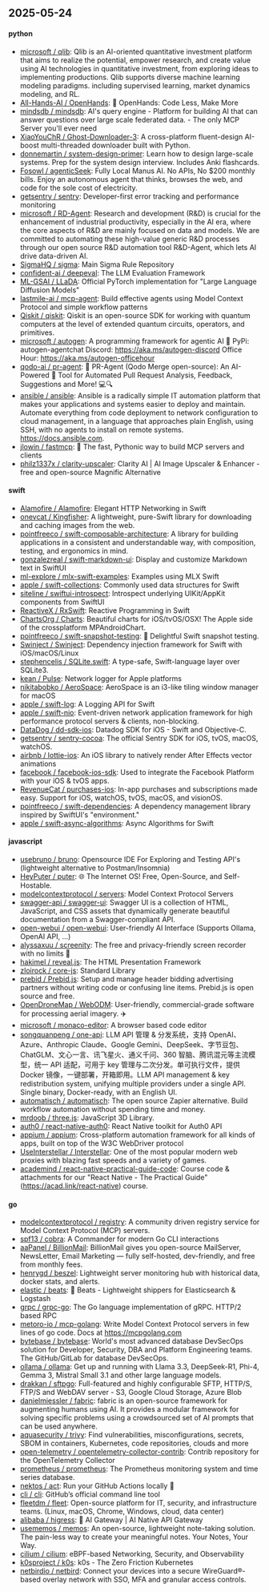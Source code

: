 ## 2025-05-24

#### python
* [microsoft / qlib](https://github.com/microsoft/qlib): Qlib is an AI-oriented quantitative investment platform that aims to realize the potential, empower research, and create value using AI technologies in quantitative investment, from exploring ideas to implementing productions. Qlib supports diverse machine learning modeling paradigms. including supervised learning, market dynamics modeling, and RL.
* [All-Hands-AI / OpenHands](https://github.com/All-Hands-AI/OpenHands): 🙌 OpenHands: Code Less, Make More
* [mindsdb / mindsdb](https://github.com/mindsdb/mindsdb): AI's query engine - Platform for building AI that can answer questions over large scale federated data. - The only MCP Server you'll ever need
* [XiaoYouChR / Ghost-Downloader-3](https://github.com/XiaoYouChR/Ghost-Downloader-3): A cross-platform fluent-design AI-boost multi-threaded downloader built with Python.
* [donnemartin / system-design-primer](https://github.com/donnemartin/system-design-primer): Learn how to design large-scale systems. Prep for the system design interview. Includes Anki flashcards.
* [Fosowl / agenticSeek](https://github.com/Fosowl/agenticSeek): Fully Local Manus AI. No APIs, No $200 monthly bills. Enjoy an autonomous agent that thinks, browses the web, and code for the sole cost of electricity.
* [getsentry / sentry](https://github.com/getsentry/sentry): Developer-first error tracking and performance monitoring
* [microsoft / RD-Agent](https://github.com/microsoft/RD-Agent): Research and development (R&D) is crucial for the enhancement of industrial productivity, especially in the AI era, where the core aspects of R&D are mainly focused on data and models. We are committed to automating these high-value generic R&D processes through our open source R&D automation tool R&D-Agent, which lets AI drive data-driven AI.
* [SigmaHQ / sigma](https://github.com/SigmaHQ/sigma): Main Sigma Rule Repository
* [confident-ai / deepeval](https://github.com/confident-ai/deepeval): The LLM Evaluation Framework
* [ML-GSAI / LLaDA](https://github.com/ML-GSAI/LLaDA): Official PyTorch implementation for "Large Language Diffusion Models"
* [lastmile-ai / mcp-agent](https://github.com/lastmile-ai/mcp-agent): Build effective agents using Model Context Protocol and simple workflow patterns
* [Qiskit / qiskit](https://github.com/Qiskit/qiskit): Qiskit is an open-source SDK for working with quantum computers at the level of extended quantum circuits, operators, and primitives.
* [microsoft / autogen](https://github.com/microsoft/autogen): A programming framework for agentic AI 🤖 PyPi: autogen-agentchat Discord: https://aka.ms/autogen-discord Office Hour: https://aka.ms/autogen-officehour
* [qodo-ai / pr-agent](https://github.com/qodo-ai/pr-agent): 🚀 PR-Agent (Qodo Merge open-source): An AI-Powered 🤖 Tool for Automated Pull Request Analysis, Feedback, Suggestions and More! 💻🔍
* [ansible / ansible](https://github.com/ansible/ansible): Ansible is a radically simple IT automation platform that makes your applications and systems easier to deploy and maintain. Automate everything from code deployment to network configuration to cloud management, in a language that approaches plain English, using SSH, with no agents to install on remote systems. https://docs.ansible.com.
* [jlowin / fastmcp](https://github.com/jlowin/fastmcp): 🚀 The fast, Pythonic way to build MCP servers and clients
* [philz1337x / clarity-upscaler](https://github.com/philz1337x/clarity-upscaler): Clarity AI | AI Image Upscaler & Enhancer - free and open-source Magnific Alternative

#### swift
* [Alamofire / Alamofire](https://github.com/Alamofire/Alamofire): Elegant HTTP Networking in Swift
* [onevcat / Kingfisher](https://github.com/onevcat/Kingfisher): A lightweight, pure-Swift library for downloading and caching images from the web.
* [pointfreeco / swift-composable-architecture](https://github.com/pointfreeco/swift-composable-architecture): A library for building applications in a consistent and understandable way, with composition, testing, and ergonomics in mind.
* [gonzalezreal / swift-markdown-ui](https://github.com/gonzalezreal/swift-markdown-ui): Display and customize Markdown text in SwiftUI
* [ml-explore / mlx-swift-examples](https://github.com/ml-explore/mlx-swift-examples): Examples using MLX Swift
* [apple / swift-collections](https://github.com/apple/swift-collections): Commonly used data structures for Swift
* [siteline / swiftui-introspect](https://github.com/siteline/swiftui-introspect): Introspect underlying UIKit/AppKit components from SwiftUI
* [ReactiveX / RxSwift](https://github.com/ReactiveX/RxSwift): Reactive Programming in Swift
* [ChartsOrg / Charts](https://github.com/ChartsOrg/Charts): Beautiful charts for iOS/tvOS/OSX! The Apple side of the crossplatform MPAndroidChart.
* [pointfreeco / swift-snapshot-testing](https://github.com/pointfreeco/swift-snapshot-testing): 📸 Delightful Swift snapshot testing.
* [Swinject / Swinject](https://github.com/Swinject/Swinject): Dependency injection framework for Swift with iOS/macOS/Linux
* [stephencelis / SQLite.swift](https://github.com/stephencelis/SQLite.swift): A type-safe, Swift-language layer over SQLite3.
* [kean / Pulse](https://github.com/kean/Pulse): Network logger for Apple platforms
* [nikitabobko / AeroSpace](https://github.com/nikitabobko/AeroSpace): AeroSpace is an i3-like tiling window manager for macOS
* [apple / swift-log](https://github.com/apple/swift-log): A Logging API for Swift
* [apple / swift-nio](https://github.com/apple/swift-nio): Event-driven network application framework for high performance protocol servers & clients, non-blocking.
* [DataDog / dd-sdk-ios](https://github.com/DataDog/dd-sdk-ios): Datadog SDK for iOS - Swift and Objective-C.
* [getsentry / sentry-cocoa](https://github.com/getsentry/sentry-cocoa): The official Sentry SDK for iOS, tvOS, macOS, watchOS.
* [airbnb / lottie-ios](https://github.com/airbnb/lottie-ios): An iOS library to natively render After Effects vector animations
* [facebook / facebook-ios-sdk](https://github.com/facebook/facebook-ios-sdk): Used to integrate the Facebook Platform with your iOS & tvOS apps.
* [RevenueCat / purchases-ios](https://github.com/RevenueCat/purchases-ios): In-app purchases and subscriptions made easy. Support for iOS, watchOS, tvOS, macOS, and visionOS.
* [pointfreeco / swift-dependencies](https://github.com/pointfreeco/swift-dependencies): A dependency management library inspired by SwiftUI's "environment."
* [apple / swift-async-algorithms](https://github.com/apple/swift-async-algorithms): Async Algorithms for Swift

#### javascript
* [usebruno / bruno](https://github.com/usebruno/bruno): Opensource IDE For Exploring and Testing API's (lightweight alternative to Postman/Insomnia)
* [HeyPuter / puter](https://github.com/HeyPuter/puter): 🌐 The Internet OS! Free, Open-Source, and Self-Hostable.
* [modelcontextprotocol / servers](https://github.com/modelcontextprotocol/servers): Model Context Protocol Servers
* [swagger-api / swagger-ui](https://github.com/swagger-api/swagger-ui): Swagger UI is a collection of HTML, JavaScript, and CSS assets that dynamically generate beautiful documentation from a Swagger-compliant API.
* [open-webui / open-webui](https://github.com/open-webui/open-webui): User-friendly AI Interface (Supports Ollama, OpenAI API, ...)
* [alyssaxuu / screenity](https://github.com/alyssaxuu/screenity): The free and privacy-friendly screen recorder with no limits 🎥
* [hakimel / reveal.js](https://github.com/hakimel/reveal.js): The HTML Presentation Framework
* [zloirock / core-js](https://github.com/zloirock/core-js): Standard Library
* [prebid / Prebid.js](https://github.com/prebid/Prebid.js): Setup and manage header bidding advertising partners without writing code or confusing line items. Prebid.js is open source and free.
* [OpenDroneMap / WebODM](https://github.com/OpenDroneMap/WebODM): User-friendly, commercial-grade software for processing aerial imagery.
✈️
* [microsoft / monaco-editor](https://github.com/microsoft/monaco-editor): A browser based code editor
* [songquanpeng / one-api](https://github.com/songquanpeng/one-api): LLM API 管理 & 分发系统，支持 OpenAI、Azure、Anthropic Claude、Google Gemini、DeepSeek、字节豆包、ChatGLM、文心一言、讯飞星火、通义千问、360 智脑、腾讯混元等主流模型，统一 API 适配，可用于 key 管理与二次分发。单可执行文件，提供 Docker 镜像，一键部署，开箱即用。LLM API management & key redistribution system, unifying multiple providers under a single API. Single binary, Docker-ready, with an English UI.
* [automatisch / automatisch](https://github.com/automatisch/automatisch): The open source Zapier alternative. Build workflow automation without spending time and money.
* [mrdoob / three.js](https://github.com/mrdoob/three.js): JavaScript 3D Library.
* [auth0 / react-native-auth0](https://github.com/auth0/react-native-auth0): React Native toolkit for Auth0 API
* [appium / appium](https://github.com/appium/appium): Cross-platform automation framework for all kinds of apps, built on top of the W3C WebDriver protocol
* [UseInterstellar / Interstellar](https://github.com/UseInterstellar/Interstellar): One of the most popular modern web proxies with blazing fast speeds and a variety of games.
* [academind / react-native-practical-guide-code](https://github.com/academind/react-native-practical-guide-code): Course code & attachments for our "React Native - The Practical Guide" (https://acad.link/react-native) course.

#### go
* [modelcontextprotocol / registry](https://github.com/modelcontextprotocol/registry): A community driven registry service for Model Context Protocol (MCP) servers.
* [spf13 / cobra](https://github.com/spf13/cobra): A Commander for modern Go CLI interactions
* [aaPanel / BillionMail](https://github.com/aaPanel/BillionMail): BillionMail gives you open-source MailServer, NewsLetter, Email Marketing — fully self-hosted, dev-friendly, and free from monthly fees.
* [henrygd / beszel](https://github.com/henrygd/beszel): Lightweight server monitoring hub with historical data, docker stats, and alerts.
* [elastic / beats](https://github.com/elastic/beats): 🐠 Beats - Lightweight shippers for Elasticsearch & Logstash
* [grpc / grpc-go](https://github.com/grpc/grpc-go): The Go language implementation of gRPC. HTTP/2 based RPC
* [metoro-io / mcp-golang](https://github.com/metoro-io/mcp-golang): Write Model Context Protocol servers in few lines of go code. Docs at https://mcpgolang.com
* [bytebase / bytebase](https://github.com/bytebase/bytebase): World's most advanced database DevSecOps solution for Developer, Security, DBA and Platform Engineering teams. The GitHub/GitLab for database DevSecOps.
* [ollama / ollama](https://github.com/ollama/ollama): Get up and running with Llama 3.3, DeepSeek-R1, Phi-4, Gemma 3, Mistral Small 3.1 and other large language models.
* [drakkan / sftpgo](https://github.com/drakkan/sftpgo): Full-featured and highly configurable SFTP, HTTP/S, FTP/S and WebDAV server - S3, Google Cloud Storage, Azure Blob
* [danielmiessler / fabric](https://github.com/danielmiessler/fabric): fabric is an open-source framework for augmenting humans using AI. It provides a modular framework for solving specific problems using a crowdsourced set of AI prompts that can be used anywhere.
* [aquasecurity / trivy](https://github.com/aquasecurity/trivy): Find vulnerabilities, misconfigurations, secrets, SBOM in containers, Kubernetes, code repositories, clouds and more
* [open-telemetry / opentelemetry-collector-contrib](https://github.com/open-telemetry/opentelemetry-collector-contrib): Contrib repository for the OpenTelemetry Collector
* [prometheus / prometheus](https://github.com/prometheus/prometheus): The Prometheus monitoring system and time series database.
* [nektos / act](https://github.com/nektos/act): Run your GitHub Actions locally 🚀
* [cli / cli](https://github.com/cli/cli): GitHub’s official command line tool
* [fleetdm / fleet](https://github.com/fleetdm/fleet): Open-source platform for IT, security, and infrastructure teams. (Linux, macOS, Chrome, Windows, cloud, data center)
* [alibaba / higress](https://github.com/alibaba/higress): 🤖 AI Gateway | AI Native API Gateway
* [usememos / memos](https://github.com/usememos/memos): An open-source, lightweight note-taking solution. The pain-less way to create your meaningful notes. Your Notes, Your Way.
* [cilium / cilium](https://github.com/cilium/cilium): eBPF-based Networking, Security, and Observability
* [k0sproject / k0s](https://github.com/k0sproject/k0s): k0s - The Zero Friction Kubernetes
* [netbirdio / netbird](https://github.com/netbirdio/netbird): Connect your devices into a secure WireGuard®-based overlay network with SSO, MFA and granular access controls.
